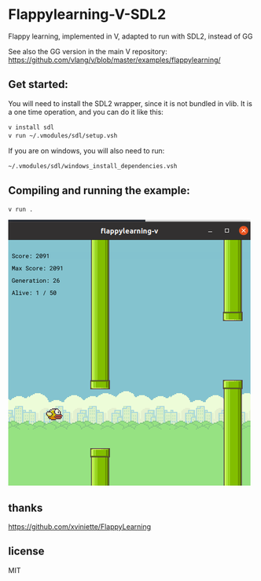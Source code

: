 # Flappylearning-V-SDL2
Flappy learning, implemented in V, adapted to run with SDL2, instead of GG

See also the GG version in the main V repository:
https://github.com/vlang/v/blob/master/examples/flappylearning/

## Get started:

You will need to install the SDL2 wrapper, since it is not bundled in vlib.
It is a one time operation, and you can do it like this:
```sh
v install sdl
v run ~/.vmodules/sdl/setup.vsh
```

If you are on windows, you will also need to run:
```cmd
~/.vmodules/sdl/windows_install_dependencies.vsh
```

## Compiling and running the example:
```
v run .
```

![flappy.png](assets/img/flappy.png)

## thanks
https://github.com/xviniette/FlappyLearning

## license
MIT

